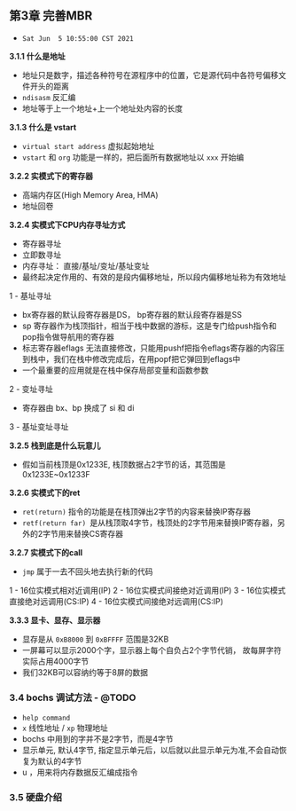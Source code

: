 ## 第3章 完善MBR

* `Sat Jun  5 10:55:00 CST 2021`

**3.1.1 什么是地址**

* 地址只是数字，描述各种符号在源程序中的位置，它是源代码中各符号偏移文件开头的距离
* `ndisasm` 反汇编
* 地址等于上一个地址+上一个地址处内容的长度

**3.1.3 什么是 vstart**

* `virtual start address` 虚拟起始地址
* `vstart` 和 `org` 功能是一样的，把后面所有数据地址以 `xxx`  开始编


**3.2.2 实模式下的寄存器**

* 高端内存区(High Memory Area, HMA)
* 地址回卷

**3.2.4 实模式下CPU内存寻址方式**

* 寄存器寻址
* 立即数寻址
* 内存寻址： 直接/基址/变址/基址变址
* 最终起决定作用的、有效的是段内偏移地址，所以段内偏移地址称为有效地址 

1 - 基址寻址

* bx寄存器的默认段寄存器是DS， bp寄存器的默认段寄存器是SS
* sp 寄存器作为栈顶指针，相当于栈中数据的游标，这是专门给push指令和pop指令做导航用的寄存器
* 标志寄存器eflags 无法直接修改，只能用pushf把指令eflags寄存器的内容压到栈中，我们在栈中修改完成后，在用popf把它弹回到eflags中
* 一个最重要的应用就是在栈中保存局部变量和函数参数

2 - 变址寻址

*  寄存器由 bx、bp 换成了 si 和 di

3 - 基址变址寻址


**3.2.5 栈到底是什么玩意儿**


* 假如当前栈顶是0x1233E, 栈顶数据占2字节的话，其范围是0x1233E~0x1233F


**3.2.6 实模式下的ret**

* `ret(return)` 指令的功能是在栈顶弹出2字节的内容来替换IP寄存器
* `retf(return far) `是从栈顶取4字节，栈顶处的2字节用来替换IP寄存器，另外的2字节用来替换CS寄存器

**3.2.7 实模式下的call**

* `jmp`  属于一去不回头地去执行新的代码

1 - 16位实模式相对近调用(IP)
2 - 16位实模式间接绝对近调用(IP)
3 - 16位实模式直接绝对远调用(CS:IP)
4 - 16位实模式间接绝对远调用(CS:IP)


**3.3.3 显卡、显存、显示器**

* 显存是从 `0xB8000` 到 `0xBFFFF` 范围是32KB
* 一屏幕可以显示2000个字，显示器上每个自负占2个字节代销， 故每屏字符实际占用4000字节
* 我们32KB可以容纳约等于8屏的数据

### 3.4 bochs 调试方法 - @TODO

* `help command`
* `x` 线性地址 / `xp` 物理地址 
* bochs 中用到的字并不是2字节，而是4字节
* 显示单元, 默认4字节, 指定显示单元后，以后就以此显示单元为准,不会自动恢复为默认的4字节
* u ，用来将内存数据反汇编成指令

### 3.5 硬盘介绍

